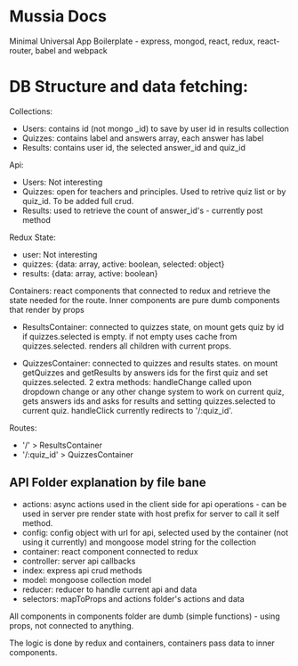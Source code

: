# Mussia Docs

Minimal Universal App Boilerplate - express, mongod, react, redux, react-router, babel and webpack  

# DB Structure and data fetching: 

Collections: 
 - Users: contains id (not mongo _id) to save by user id in results collection
 - Quizzes: contains label and answers array, each answer has label
 - Results: contains user id, the selected answer_id and quiz_id

Api:
 - Users: Not interesting 
 - Quizzes: open for teachers and principles. Used to retrive quiz list or by quiz_id. To be added full crud.
 - Results: used to retrieve the count of answer_id's - currently post method
    
Redux State:
 - user: Not interesting 
 - quizzes: {data: array, active: boolean, selected: object}
 - results: {data: array, active: boolean}
    
Containers: react components that connected to redux and retrieve the state needed for the route. Inner components are pure dumb components that render by props

- ResultsContainer: connected to quizzes state, on mount gets quiz by id if quizzes.selected is empty. if not empty uses cache from quizzes.selected. renders all children with current props. 

- QuizzesContainer: connected to quizzes and results states. on mount getQuizzes and getResults by answers ids for the first quiz and set quizzes.selected. 2 extra methods: handleChange called upon dropdown change or any other change system to work on current quiz, gets answers ids and asks for results and setting quizzes.selected to current quiz. handleClick currently redirects to '/:quiz_id'.

Routes:
- '/' > ResultsContainer
- '/:quiz_id' > QuizzesContainer

API Folder explanation by file bane
-----------------------------------
 - actions: async actions used in the client side for api operations - can be used in server pre render state with host prefix for server to call it self method.
 - config: config object with url for api, selected used by the container (not using it currently) and mongoose model string for the collection
 - container: react component connected to redux
 - controller: server api callbacks
 - index: express api crud methods
 - model: mongoose collection model
 - reducer: reducer to handle current api and data
 - selectors: mapToProps and actions folder's actions and data 

All components in components folder are dumb (simple functions) - using props, not connected to anything.

The logic is done by redux and containers, containers pass data to inner components.